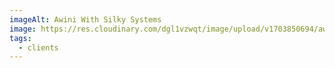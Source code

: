 ```yaml
---
imageAlt: Awini With Silky Systems
image: https://res.cloudinary.com/dgl1vzwqt/image/upload/v1703850694/awini-300x180_sjgwra.webp
tags:
  - clients
---
```


